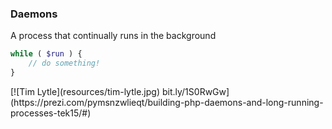 ### Daemons

A process that continually runs in the background

```php
while ( $run ) {
	// do something!
}
```

<!-- .element: class="fragment"
-->[![Tim Lytle](resources/tim-lytle.jpg)<!-- .element: class="speaker-headshot" --> bit.ly/1S0RwGw](https://prezi.com/pymsnzwlieqt/building-php-daemons-and-long-running-processes-tek15/#)
